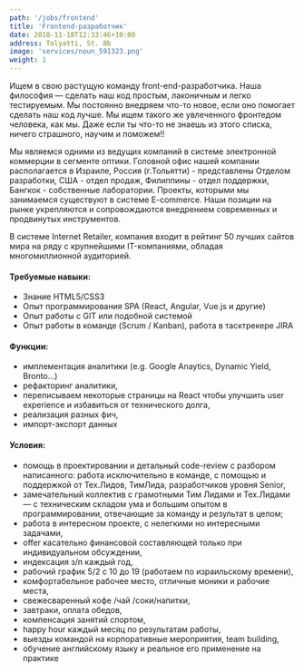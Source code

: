 ```yaml
---
path: '/jobs/frontend'
title: 'Frontend-разработчик'
date: 2018-11-18T12:33:46+10:00
address: Tolyatti, St. 8b
image: 'services/noun_591323.png'
weight: 1
---
```


Ищем в свою растущую команду front-end-разработчика. Наша философия — сделать наш код простым, лаконичным и легко тестируемым. Мы постоянно внедряем что-то новое, если оно помогает сделать наш код лучше. Мы ищем такого же увлеченного фронтедом человека, как мы. Даже если ты что-то не знаешь из этого списка, ничего страшного, научим и поможем!!

Мы являемся одними из ведущих компаний в системе электронной коммерции в cегменте оптики. Головной офис нашей компании располагается в Израиле, Россия (г.Тольятти) - представлены Отделом разработки, США - отдел продаж, Филиппины - отдел поддержки, Бангкок - собственные лаборатории. Проекты, которыми мы занимаемся существуют в системе E-commerce. Наши позиции на рынке укрепляются и сопровождаются внедрением современных и продвинутых инструментов.

В системе Internet Retailer, компания входит в рейтинг 50 лучших сайтов мира на ряду с крупнейшими IT-компаниями, обладая многомиллионной аудиторией.

#### Требуемые навыки:

- Знание HTML5/CSS3
- Опыт программирования SPA (React, Angular, Vue.js и другие)
- Опыт работы с GIT или подобной системой
- Опыт работы в команде (Scrum / Kanban), работа в тасктрекере JIRA

#### Функции:
- имплементация аналитики (e.g. Google Anaytics, Dynamic Yield, Bronto...)
- рефакторинг аналитики,
- переписываем некоторые страницы на React чтобы улучшить user experience и избавиться от технического долга,
- реализация разных фич,
- импорт-экспорт данных

#### Условия:

- помощь в проектировании и детальный code-review с разбором написанного: работа исключительно в команде, с помощью и поддержкой от Тех.Лидов, ТимЛида, разработчиков уровня Senior,
- замечательный коллектив с грамотными Тим Лидами и Тех.Лидами — с техническим складом ума и большим опытом в программировании, отвечающие за команду и результат в целом;
- работа в интересном проекте, с нелегкими но интересными задачами,
- offer касательно финансовой составляющей только при индивидуальном обсуждении,
- индексация з/п каждый год,
- рабочий график 5/2 с 10 до 19 (работаем по израильскому времени),
- комфортабельное рабочее место, отличные моники и рабочие места,
- свежесваренный кофе /чай /соки/напитки,
- завтраки, оплата обедов,
- компенсация занятий спортом,
- happy hour каждый месяц по результатам работы,
- выезды командой на корпоративные мероприятия, team building,
- обучение английскому языку и реальное его применение на практике
